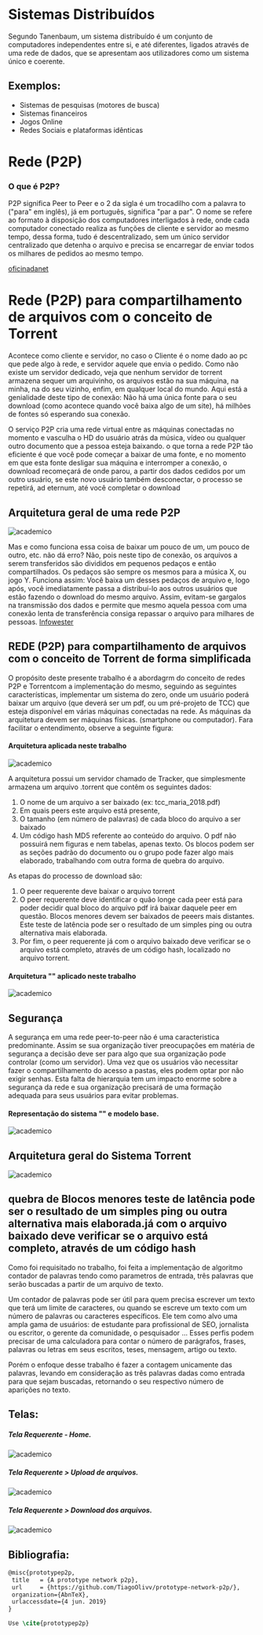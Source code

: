 # Sistemas Distribuídos
<p>
Segundo Tanenbaum, um sistema distribuído é um conjunto de computadores independentes entre si, e até diferentes, ligados através de uma rede de dados, que se apresentam aos utilizadores como um sistema único e coerente.
</p>

## Exemplos:
- Sistemas de pesquisas (motores de busca)
- Sistemas financeiros
- Jogos Online
- Redes Sociais e plataformas idênticas



# Rede (P2P)
### O que é P2P?

</p>P2P significa Peer to Peer e o 2 da sigla é um trocadilho com a palavra to ("para" em inglês), já em português, significa "par a par". O nome se refere ao formato à disposição dos computadores interligados à rede, onde cada computador conectado realiza as funções de cliente e servidor ao mesmo tempo, dessa forma, tudo é descentralizado, sem um único servidor centralizado que detenha o arquivo e precisa se encarregar de enviar todos os milhares de pedidos ao mesmo tempo.</p>

[oficinadanet](https://www.oficinadanet.com.br/post/14046-o-que-e-p2p-e-como-ela-funciona)

# Rede (P2P) para compartilhamento de arquivos com o conceito de Torrent 
Acontece como cliente e servidor, no caso o Cliente é o nome dado ao pc que pede algo à rede, e servidor aquele que envia o pedido. Como não existe um servidor dedicado, veja que nenhum servidor de torrent armazena sequer um arquivinho, os arquivos estão na sua máquina, na minha, na do seu vizinho, enfim, em qualquer local do mundo. Aqui está a genialidade deste tipo de conexão: Não há uma única fonte para o seu download (como acontece quando você baixa algo de um site), há milhões de fontes só esperando sua conexão.

O serviço P2P cria uma rede virtual entre as máquinas conectadas no momento e vasculha o HD do usuário atrás da música, vídeo ou qualquer outro documento que a pessoa esteja baixando.
 o que torna a rede P2P tão eficiente é que você pode começar a baixar de uma fonte, e no momento em que esta fonte desligar sua máquina e interromper a conexão, o download recomeçará de onde parou, a partir dos dados cedidos por um outro usuário, se este novo usuário também desconectar, o processo se repetirá, ad eternum, até você completar o download
## Arquitetura geral de uma rede P2P
![academico](img/p2p.jpg)

Mas e como funciona essa coisa de baixar um pouco de um, um pouco de outro, etc. não dá erro? Não, pois neste tipo de conexão, os arquivos a serem transferidos são divididos em pequenos pedaços e então compartilhados. Os pedaços são sempre os mesmos para a música X, ou jogo Y. Funciona assim: Você baixa um desses pedaços de arquivo e, logo após, você imediatamente passa a distribuí-lo aos outros usuários que estão fazendo o download do mesmo arquivo. Assim, evitam-se gargalos na transmissão dos dados e permite que mesmo aquela pessoa com uma conexão lenta de transferência consiga repassar o arquivo para milhares de pessoas. 
[Infowester](https://www.infowester.com/cluster.php)

## REDE (P2P) para compartilhamento de arquivos com o conceito de Torrent  de forma simplificada
O propósito deste presente trabalho é a abordagrm do conceito de redes P2P e Torrentcom a implementação do mesmo, seguindo as seguintes características, implementar um sistema do zero, onde um usuário poderá baixar um arquivo (que deverá ser um pdf, ou um pré-projeto de TCC) que esteja disponível em várias máquinas conectadas na rede. As máquinas da arquitetura devem ser máquinas físicas. (smartphone ou computador). Fara facilitar o entendimento, observe a seguinte figura:  
#### Arquitetura aplicada neste trabalho
![academico](img/figuraprojeto.jpg)


A arquitetura possui um servidor chamado de Tracker, que simplesmente armazena um arquivo .torrent que contêm os seguintes dados:  
1. O nome de um arquivo a ser baixado (ex: tcc_maria_2018.pdf) 
2. Em quais peers este arquivo está presente, 
3. O tamanho (em número de palavras) de cada bloco do arquivo a ser baixado 
4. Um código hash MD5 referente ao conteúdo do arquivo. O pdf não possuirá nem figuras e nem tabelas, apenas texto. Os blocos podem ser as seções padrão do documento ou o grupo pode fazer algo mais elaborado, trabalhando com outra forma de quebra do arquivo.  

As etapas do processo de download são:  
1) O peer requerente deve baixar o arquivo torrent 
2) O peer requerente deve identificar o quão longe cada peer está para poder decidir qual bloco do arquivo pdf irá baixar daquele peer em questão. Blocos menores devem ser baixados de peeers mais distantes. Este teste de latência pode ser o resultado de um simples ping ou outra alternativa mais elaborada.
3) Por fim, o peer requerente já com o arquivo baixado deve verificar se o arquivo está completo, através de um código hash, localizado no arquivo torrent. 

#### Arquitetura "" aplicado neste trabalho
![academico](img/.png)
## Segurança

A segurança em uma rede peer-to-peer não é uma caracteristica predominante. Assim se sua organização tiver preocupações em matéria de segurança a decisão deve ser para algo que sua organização pode controlar (como um servidor). Uma vez que os usuários vão  necessitar fazer o compartilhamento do acesso a pastas, eles podem optar por não exigir senhas. Esta falta de hierarquia tem um impacto enorme sobre a segurança da rede e sua organização precisará de uma formação adequada para seus usuários para evitar problemas.

#### Representação do sistema "" e modelo base.
![academico](img/.png)

## Arquitetura geral do Sistema Torrent
![academico](img/.png)

## quebra de  Blocos menores   teste de latência pode ser o resultado de um simples ping ou outra alternativa mais elaborada.já com o arquivo baixado deve verificar se o arquivo está completo, através de um código hash

Como foi requisitado no trabalho, foi feita a implementação de algoritmo contador de palavras tendo como parametros de entrada, três palavras que serão buscadas a partir de um arquivo de texto.

Um contador de palavras pode ser útil para quem precisa escrever um texto que terá um limite de caracteres, ou quando se escreve um texto com um número de palavras ou caracteres específicos. Ele tem como alvo uma ampla gama de usuários: de estudante para profissional de SEO, jornalista ou escritor, o gerente da comunidade, o pesquisador ... Esses perfis podem precisar de uma calculadora para contar o número de parágrafos, frases, palavras ou letras em seus escritos, teses, mensagem, artigo ou texto.

Porém o enfoque desse trabalho é fazer a contagem unicamente das palavras, levando em consideração as três palavras dadas como entrada para que sejam buscadas, retornando o seu respectivo número de aparições no texto.

## Telas:
##### Tela Requerente - Home.
![academico](gui/home.jpeg)
##### Tela Requerente > Upload de arquivos.
![academico](gui/upload.jpeg)
##### Tela Requerente > Download dos arquivos.
![academico](gui/download.jpeg)


## Bibliografia:

```LateX
@misc{prototypep2p,
 title   = {A prototype network p2p},
 url     = {https://github.com/TiagoOlivv/prototype-network-p2p/},
 organization={AbnTeX},
 urlaccessdate={4 jun. 2019}
}
```
```LateX
Use \cite{prototypep2p}
```
